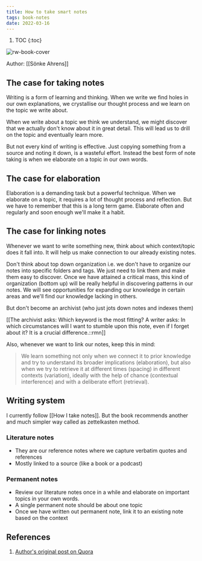 ```yaml
---
title: How to take smart notes
tags: book-notes
date: 2022-03-16
---
```


1. TOC
{:toc}

![rw-book-cover](https://images-na.ssl-images-amazon.com/images/I/41iVa0x-P-L._SL200_.jpg)

Author: [[Sönke Ahrens]]

## The case for taking notes

Writing is a form of learning and thinking. When we write we find holes in our own explanations, we crystallise our thought process and we learn on the topic we write about.

When we write about a topic we think we understand, we might discover that we actually don't know about it in great detail. This will lead us to drill on the topic and eventually learn more.

But not every kind of writing is effective. Just copying something from a source and noting it down, is a wasteful effort. Instead the best form of note taking is when we elaborate on a topic in our own words.

## The case for elaboration

Elaboration is a demanding task but a powerful technique. When we elaborate on a topic, it requires a lot of thought process and reflection. But we have to remember that this is a long term game. Elaborate often and regularly and soon enough we'll make it a habit.

## The case for linking notes

Whenever we want to write something new, think about which context/topic does it fall into. It will help us make connection to our already existing notes.

Don't think about top down organization i.e. we don't have to organize our notes into specific folders and tags. We just need to link them and make them easy to discover. Once we have attained a critical mass, this kind of organization (bottom up) will be really helpful in discovering patterns in our notes. We will see opportunities for expanding our knowledge in certain areas and we'll find our knowledge lacking in others.

But don't become an archivist (who just jots down notes and indexes them)

[[The archivist asks: Which keyword is the most fitting? A writer asks: In which circumstances will I want to stumble upon this note, even if I forget about it? It is a crucial difference.::rmn]]

Also, whenever we want to link our notes, keep this in mind:

> We learn something not only when we connect it to prior knowledge and try to understand its broader implications (elaboration), but also when we try to retrieve it at different times (spacing) in different contexts (variation), ideally with the help of chance (contextual interference) and with a deliberate effort (retrieval).

## Writing system

I currently follow [[How I take notes]]. But the book recommends another and much simpler way called as zettelkasten method.

### Literature notes
- They are our reference notes where we capture verbatim quotes and references
- Mostly linked to a source (like a book or a podcast)

### Permanent notes
- Review our literature notes once in a while and elaborate on important topics in your own words.
- A single permanent note should be about one topic
- Once we have written out permanent note, link it to an existing note based on the context

## References
1. [Author's original post on Quora](https://www.quora.com/What-is-the-best-way-to-take-notes/answer/S%C3%B6nke-Ahrens?ch=10&share=e1efd8f9&srid=uJBsW)
